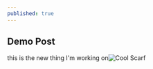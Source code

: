 ```yaml
---
published: true
---
```

## Demo Post


this is the new thing I'm working on![Cool Scarf]({{site.baseurl}}/_posts/articles/_CSA5557.jpg)

